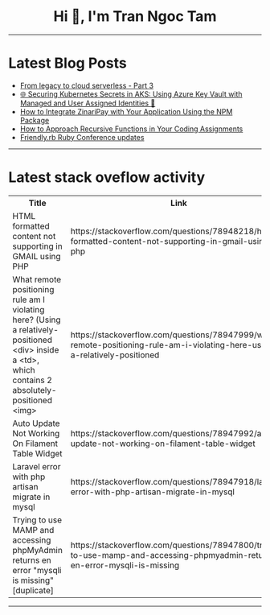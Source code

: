 <h1 align="center">Hi 👋, I'm Tran Ngoc Tam</h1>

---

# Latest Blog Posts 
<!-- BLOG-POST-LIST:START -->
- [From legacy to cloud serverless - Part 3](https://dev.to/davwk/from-legacy-to-cloud-serverless-part-3-4abm)
- [🌐 Securing Kubernetes Secrets in AKS: Using Azure Key Vault with Managed and User Assigned Identities 🚀](https://dev.to/hkhelil/securing-kubernetes-secrets-in-aks-using-azure-key-vault-with-managed-and-user-assigned-identities-569k)
- [How to Integrate ZinariPay with Your Application Using the NPM Package](https://dev.to/christopher_akanmu/how-to-integrate-zinaripay-with-your-application-using-the-npm-package-2nii)
- [How to Approach Recursive Functions in Your Coding Assignments](https://dev.to/noahelijah25/how-to-approach-recursive-functions-in-your-coding-assignments-3e5j)
- [Friendly.rb Ruby Conference updates](https://dev.to/lucianghinda/friendlyrb-ruby-conference-updates-5d6b)
<!-- BLOG-POST-LIST:END -->

---

# Latest stack oveflow activity
<table>
  <tr><th>Title</th><th>Link</th></tr>
  <!-- STACKOVERFLOW:START --><tr><td>HTML formatted content not supporting in GMAIL using PHP</td><td>https://stackoverflow.com/questions/78948218/html-formatted-content-not-supporting-in-gmail-using-php</td></tr><tr><td>What remote positioning rule am I violating here? &lpar;Using a relatively-positioned &lt;div&gt; inside a &lt;td&gt;, which contains 2 absolutely-positioned &lt;img&gt;</td><td>https://stackoverflow.com/questions/78947999/what-remote-positioning-rule-am-i-violating-here-using-a-relatively-positioned</td></tr><tr><td>Auto Update Not Working On Filament Table Widget</td><td>https://stackoverflow.com/questions/78947992/auto-update-not-working-on-filament-table-widget</td></tr><tr><td>Laravel error with php artisan migrate in mysql</td><td>https://stackoverflow.com/questions/78947918/laravel-error-with-php-artisan-migrate-in-mysql</td></tr><tr><td>Trying to use MAMP and accessing phpMyAdmin returns en error &quot;mysqli is missing&quot; [duplicate]</td><td>https://stackoverflow.com/questions/78947800/trying-to-use-mamp-and-accessing-phpmyadmin-returns-en-error-mysqli-is-missing</td></tr><!-- STACKOVERFLOW:END -->
</table>

---


